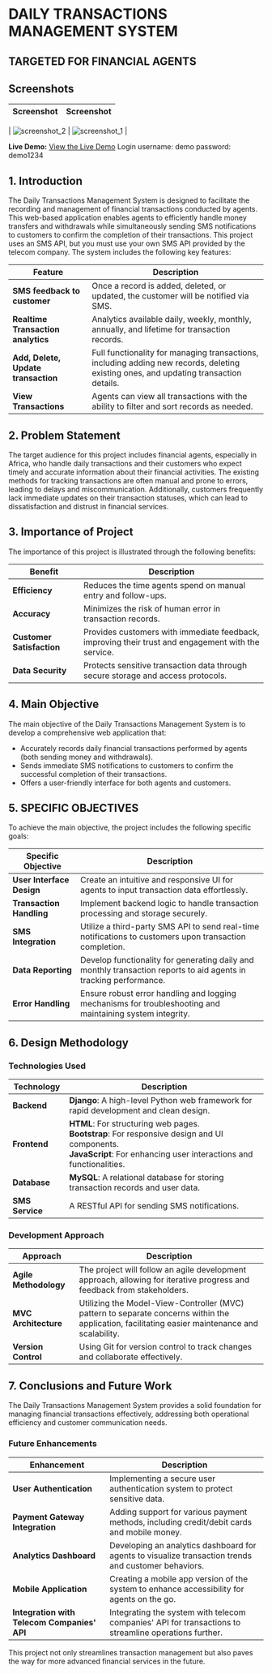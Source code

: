 # DAILY TRANSACTIONS MANAGEMENT SYSTEM

## TARGETED FOR FINANCIAL AGENTS

## Screenshots

| Screenshot | Screenshot |
|------------|------------|

| ![screenshot_2](https://github.com/user-attachments/assets/66ad8240-4167-4507-bf58-faf485f92d8f) | ![screenshot_1](https://github.com/user-attachments/assets/720097eb-bc05-4b19-999d-56771d398fef) |

**Live Demo:** [View the Live Demo](https://transactionmis.pythonanywhere.com/)
Login username:  demo
password: demo1234

## 1. Introduction
The Daily Transactions Management System is designed to facilitate the recording and management of financial transactions conducted by agents. This web-based application enables agents to efficiently handle money transfers and withdrawals while simultaneously sending SMS notifications to customers to confirm the completion of their transactions. This project uses an SMS API, but you must use your own SMS API provided by the telecom company. The system includes the following key features:

| Feature | Description |
|---------|-------------|
| **SMS feedback to customer** | Once a record is added, deleted, or updated, the customer will be notified via SMS. |
| **Realtime Transaction analytics** | Analytics available daily, weekly, monthly, annually, and lifetime for transaction records. |
| **Add, Delete, Update transaction** | Full functionality for managing transactions, including adding new records, deleting existing ones, and updating transaction details. |
| **View Transactions** | Agents can view all transactions with the ability to filter and sort records as needed. |

## 2. Problem Statement
The target audience for this project includes financial agents, especially in Africa, who handle daily transactions and their customers who expect timely and accurate information about their financial activities. The existing methods for tracking transactions are often manual and prone to errors, leading to delays and miscommunication. Additionally, customers frequently lack immediate updates on their transaction statuses, which can lead to dissatisfaction and distrust in financial services.

## 3. Importance of Project
The importance of this project is illustrated through the following benefits:

| Benefit | Description |
|---------|-------------|
| **Efficiency** | Reduces the time agents spend on manual entry and follow-ups. |
| **Accuracy** | Minimizes the risk of human error in transaction records. |
| **Customer Satisfaction** | Provides customers with immediate feedback, improving their trust and engagement with the service. |
| **Data Security** | Protects sensitive transaction data through secure storage and access protocols. |

## 4. Main Objective
The main objective of the Daily Transactions Management System is to develop a comprehensive web application that:
- Accurately records daily financial transactions performed by agents (both sending money and withdrawals).
- Sends immediate SMS notifications to customers to confirm the successful completion of their transactions.
- Offers a user-friendly interface for both agents and customers.

## 5. SPECIFIC OBJECTIVES
To achieve the main objective, the project includes the following specific goals:

| Specific Objective | Description |
|-------------------|-------------|
| **User Interface Design** | Create an intuitive and responsive UI for agents to input transaction data effortlessly. |
| **Transaction Handling** | Implement backend logic to handle transaction processing and storage securely. |
| **SMS Integration** | Utilize a third-party SMS API to send real-time notifications to customers upon transaction completion. |
| **Data Reporting** | Develop functionality for generating daily and monthly transaction reports to aid agents in tracking performance. |
| **Error Handling** | Ensure robust error handling and logging mechanisms for troubleshooting and maintaining system integrity. |

## 6. Design Methodology
### Technologies Used

| Technology | Description |
|------------|-------------|
| **Backend** | **Django**: A high-level Python web framework for rapid development and clean design. |
| **Frontend** | **HTML**: For structuring web pages.<br>**Bootstrap**: For responsive design and UI components.<br>**JavaScript**: For enhancing user interactions and functionalities. |
| **Database** | **MySQL**: A relational database for storing transaction records and user data. |
| **SMS Service** | A RESTful API for sending SMS notifications. |

### Development Approach

| Approach | Description |
|----------|-------------|
| **Agile Methodology** | The project will follow an agile development approach, allowing for iterative progress and feedback from stakeholders. |
| **MVC Architecture** | Utilizing the Model-View-Controller (MVC) pattern to separate concerns within the application, facilitating easier maintenance and scalability. |
| **Version Control** | Using Git for version control to track changes and collaborate effectively. |

## 7. Conclusions and Future Work
The Daily Transactions Management System provides a solid foundation for managing financial transactions effectively, addressing both operational efficiency and customer communication needs.

### Future Enhancements

| Enhancement | Description |
|-------------|-------------|
| **User Authentication** | Implementing a secure user authentication system to protect sensitive data. |
| **Payment Gateway Integration** | Adding support for various payment methods, including credit/debit cards and mobile money. |
| **Analytics Dashboard** | Developing an analytics dashboard for agents to visualize transaction trends and customer behaviors. |
| **Mobile Application** | Creating a mobile app version of the system to enhance accessibility for agents on the go. |
| **Integration with Telecom Companies' API** | Integrating the system with telecom companies' API for transactions to streamline operations further. |

This project not only streamlines transaction management but also paves the way for more advanced financial services in the future.
